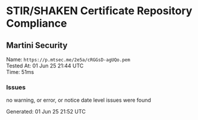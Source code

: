 # STIR/SHAKEN Certificate Repository Compliance

## Martini Security

Name: `https://p.mtsec.me/2e5a/cRGGsD-agUQo.pem`\
Tested At: 01 Jun 25 21:44 UTC\
Time: 51ms

### Issues

no warning, or error, or notice date level issues were found

Generated: 01 Jun 25 21:52 UTC
